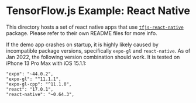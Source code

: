 # TensorFlow.js Example: React Native

This directory hosts a set of react native apps that use
[`tfjs-react-native`](https://github.com/tensorflow/tfjs/tree/master/tfjs-react-native)
package. Please refer to their own README files for more info.

If the demo app crashes on startup, it is highly likely caused by incompatible
package versions, specifically `expo-gl` and `react-native`. As of Jan 2022,
the following version combination should work. It is tested on iPhone 13 Pro
Max with iOS 15.1.1:

```
"expo": "~44.0.2",
"expo-gl": "^11.1.1",
"expo-gl-cpp": "^11.1.0",
"react": "17.0.1",
"react-native": "~0.64.3",
```
